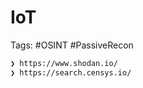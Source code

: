 # IoT

Tags: #OSINT #PassiveRecon 

```bash 
❯ https://www.shodan.io/
❯ https://search.censys.io/
```